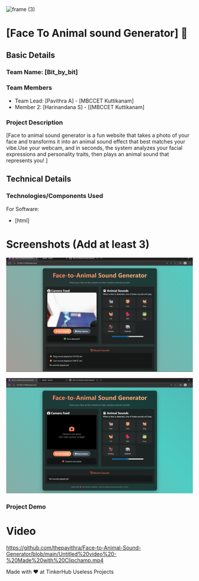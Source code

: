<img width="3188" height="1202" alt="frame (3)" src="https://github.com/user-attachments/assets/517ad8e9-ad22-457d-9538-a9e62d137cd7" />


# [Face To Animal sound Generator] 🎯


## Basic Details
### Team Name: [Bit_by_bit]


### Team Members
- Team Lead: [Pavithra A] - [MBCCET Kuttikanam]
- Member 2: [Harinandana S] - [[MBCCET Kuttikanam]


### Project Description
[Face to animal sound generator is a fun website that takes a photo of your face and transforms it into an animal sound effect 
that best matches your vibe.Use your webcam, and in seconds, the system analyzes your facial expressions and personality traits, then plays an animal sound that represents you! ]


## Technical Details
### Technologies/Components Used
For Software:
- [html]


# Screenshots (Add at least 3)
![Screenshot1](img1.png)


![Screenshot2](img2.png)



### Project Demo
# Video
https://github.com/thepavithra/Face-to-Animal-Sound-Generator/blob/main/Untitled%20video%20-%20Made%20with%20Clipchamp.mp4



Made with ❤️ at TinkerHub Useless Projects 
